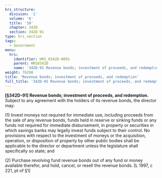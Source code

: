 ```yaml
---
hrs_structure:
  division: '1'
  volume: '6'
  title: '19'
  chapter: 342D
  section: 342D-91
type: hrs_section
tags:
  - Government
menu:
  hrs:
    identifier: HRS_0342D-0091
    parent: HRS0342D
    name: '342D-91 Revenue bonds; investment of proceeds, and redemption'
weight: 76290
title: 'Revenue bonds; investment of proceeds, and redemption'
full_title: '342D-91 Revenue bonds; investment of proceeds, and redemption'
---
```

**[§342D-91] Revenue bonds; investment of proceeds, and redemption.** Subject to any agreement with the holders of its revenue bonds, the director may:

(1) Invest moneys not required for immediate use, including proceeds from the sale of any revenue bonds, funds held in reserve or sinking funds or any funds not required for immediate disbursement, in property or securities in which savings banks may legally invest funds subject to their control. No provisions with respect to the investment of moneys or the acquisition, operation, or disposition of property by other public bodies shall be applicable to the director or department unless the legislature shall specifically so state; and

(2) Purchase revolving fund revenue bonds out of any fund or money available therefor, and hold, cancel, or resell the revenue bonds. [L 1997, c 221, pt of §1]